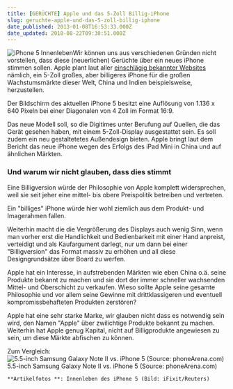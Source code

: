 ```yaml
---
title: [GERÜCHTE] Apple und das 5-Zoll Billig-iPhone
slug: geruchte-apple-und-das-5-zoll-billig-iphone
date_published: 2013-01-08T16:53:33.000Z
date_updated: 2018-08-22T09:38:51.000Z
---
```


![iPhone 5 Innenleben](//picdump.thafaker.de/2013/01/sp_94719-43678-i-100x100.jpg)Wir können uns aus verschiedenen Gründen nicht vorstellen, dass diese (neuerlichen) Gerüchte über ein neues iPhone stimmen sollen. Apple plant laut aller [einschlägig bekannter Websites](http://www.macrumors.com/2013/01/08/apple-launching-larger-low-cost-iphone-for-emerging-markets-late-this-year/) nämlich, ein 5-Zoll großes, aber billigeres iPhone für die großen Wachstumsmärkte dieser Welt, China und Indien beispielsweise, herzustellen. 

Der Bildschirm des aktuellen iPhone 5 besitzt eine Auflösung von 1.136 x 640 Pixeln bei einer Diagonalen von 4 Zoll im Format 16:9.

Das neue Modell soll, so die Digitimes unter Berufung auf Quellen, die das Gerät gesehen haben, mit einem 5-Zoll-Display ausgestattet sein. Es soll zudem ein neu gestaltetetes Außendesign bieten. Apple bringt laut dem Bericht das neue iPhone wegen des Erfolgs des iPad Mini in China und auf ähnlichen Märkten.

### Und warum wir nicht glauben, dass dies stimmt

Eine Billigversion würde der Philosophie von Apple komplett widersprechen, weil sie seit jeher eine mittel- bis obere Preispolitik betreiben und vertreten. 

Ein "billiges" iPhone würde hier wohl ziemlich aus dem Produkt- und Imagerahmen fallen.

Weiterhin macht die die Vergrößerung des Displays auch wenig Sinn, wenn man vorher erst die Handlichkeit und Bedienbarkeit mit einer Hand anpreist, verteidigt und als Kaufargument darlegt, nur um dann bei einer "Billigversion" das Format massiv zu erhöhen und all diese Designgrundsätze über Board zu werfen.

Apple hat ein Interesse, in aufstrebenden Märkten wie eben China o.ä. seine Produkte bekannt zu machen und sie dort der immer schneller wachsenden Mittel- und Oberschicht zu verkaufen. Wieso sollte Apple seine gesamte Philosophie und vor allem seine Gewinne mit drittklassigeren und eventuell kompromissbehafteten Produkten zerstören?

Apple hat eine sehr starke Marke, wir glauben nicht dass es notwendig sein wird, den Namen "Apple" über zwilichtige Produkte bekannt zu machen. Weiterhin hat Apple genug Kapital, nicht auf Billigprodukte angewiesen zu sein, um diese Märkte abfischen zu können.

Zum Vergleich:
![5.5-inch Samsung Galaxy Note II vs. iPhone 5 (Source: phoneArena.com)](//picdump.thafaker.de/2013/01/galaxy_note_ii_iphone_5.jpg)  5.5-inch Samsung Galaxy Note II vs. iPhone 5 (Source: phoneArena.com)

`**Artikelfotos
**: Innenleben des iPhone 5 (Bild: iFixit/Reuters)`

